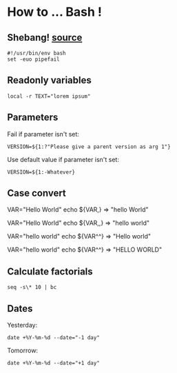 # How to ... Bash !

## Shebang! [source](https://ashishb.net/all/the-first-two-statements-of-your-bash-script-should-be/)

```
#!/usr/bin/env bash
set -euo pipefail
```

## Readonly variables

```
local -r TEXT="lorem ipsum"
```

## Parameters

Fail if parameter isn't set: 
```
VERSION=${1:?"Please give a parent version as arg 1"}
```

Use default value if parameter isn't set: 
```
VERSION=${1:-Whatever}
```

## Case convert

VAR="Hello World"
echo ${VAR,} 
=> "hello World"

VAR="Hello World"
echo ${VAR,,}
=> "hello world"

VAR="hello world"
echo ${VAR^^}
=> "Hello world"

VAR="hello world"
echo ${VAR^^}
=> "HELLO WORLD"

## Calculate factorials

```
seq -s\* 10 | bc
```

## Dates

Yesterday:
```
date +%Y-%m-%d --date="-1 day"
```

Tomorrow:
```
date +%Y-%m-%d --date="+1 day"
```
